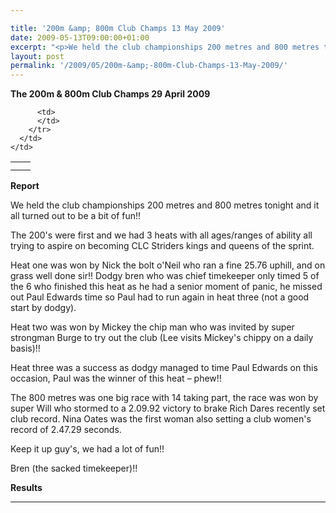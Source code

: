 ```yaml
---

title: '200m &amp; 800m Club Champs 13 May 2009'
date: 2009-05-13T09:00:00+01:00
excerpt: "<p>We held the club championships 200 metres and 800 metres tonight and it all turned out to be a bit of fun!! The 200's were first and we had 3 heats with all ages/ranges of ability all trying to aspire on becoming CLC striders kings and queens of the sprint. Fantastic fun, well done to all! Brendan Ward, Club Chairman 200m &amp; 800m Club Champs 13 May 2009 Photos Report Results</p>"
layout: post
permalink: '/2009/05/200m-&amp;-800m-Club-Champs-13-May-2009/'
---
```

**The 200m & 800m Club Champs 29 April 2009**

<table>
  <tr>
    <td>
      <td>
        <tr>
          <td>
          </td>
          
          <td>
          </td>
        </tr>
      </td>
    </td>
  </tr>
</table>

**Report**

We held the club championships 200 metres and 800 metres tonight and it all turned out to be a bit of fun!! 

The 200's were first and we had 3 heats with all ages/ranges of ability all trying to aspire on becoming CLC Striders kings and queens of the sprint.

Heat one was won by Nick the bolt o'Neil who ran a fine 25.76 uphill, and on grass well done sir!! Dodgy bren who was chief timekeeper only timed 5 of the 6 who finished this heat as he had a senior moment of panic, he missed out Paul Edwards time so Paul had to run again in heat three (not a good start by dodgy).

Heat two was won by Mickey the chip man who was invited by super strongman Burge to try out the club (Lee visits Mickey's chippy on a daily basis)!!

Heat three was a success as dodgy managed to time Paul Edwards on this occasion, Paul was the winner of this heat &#8211; phew!!

The 800 metres was one big race with 14 taking part, the race was won by super Will who stormed to a 2.09.92 victory to brake Rich Dares recently set club record. Nina Oates was the first woman also setting a club women's record of 2.47.29 seconds.

Keep it up guy's, we had a lot of fun!!

Bren (the sacked timekeeper)!!

<a name="Report"></a><a name="Results"></a>

**Results**

* * *

<map name="100109w.jpg">
  <area shape="RECT" coords="677,27,696,48" alt="Race Winner" />
  
  <area shape="RECT" coords="379,28,393,45" alt="Sarah Greef" />
  
  <area shape="RECT" coords="354,28,368,46" alt="Rachel Vines" />
  
  <area shape="RECT" coords="303,28,318,46" alt="Anna Maughan" />
  
  <area shape="RECT" coords="206,28,220,46" alt="Dawn Addinall" />
  
  <area shape="RECT" coords="86,28,103,46" alt="Alex Evans" />
</map>

<map name="100109m.jpg">
  <area shape="RECT" coords="63,31,76,45" alt="Clive Scott" />
  
  <area shape="RECT" coords="112,32,121,44" alt="Paul Davies" />
  
  <area shape="RECT" coords="118,32,129,43" alt="Paul Stonuary" />
  
  <area shape="RECT" coords="223,29,236,47" alt="James Gibbs" />
  
  <area shape="RECT" coords="255,29,264,42" alt="David Smeath" />
  
  <area shape="RECT" coords="263,28,272,43" alt="Chris Hale" />
  
  <area shape="RECT" coords="275,31,288,45" alt="Rob Shute" />
  
  <area shape="RECT" coords="308,31,321,45" alt="Billy Bradshaw" />
  
  <area shape="RECT" coords="582,29,594,46" alt="Will Ferguson" />
  
  <area shape="RECT" coords="680,30,694,45" alt="Race Winner" />
</map>